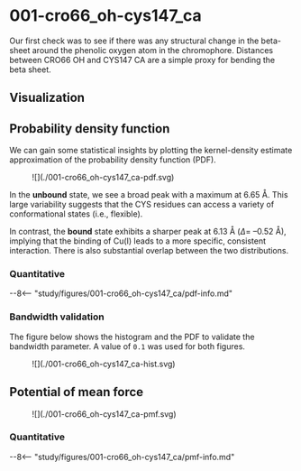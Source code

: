 # 001-cro66_oh-cys147_ca

Our first check was to see if there was any structural change in the beta-sheet around the phenolic oxygen atom in the chromophore.
Distances between CRO66 OH and CYS147 CA are a simple proxy for bending the beta sheet.

## Visualization

<div id="rogfp-view" class="mol-container"></div>
<script>
var uri = 'https://files.rcsb.org/view/1jc0.pdb';
jQuery.ajax( uri, {
    success: function(data) {
        // https://3dmol.org/doc/GLViewer.html
        let viewer = $3Dmol.createViewer(
            document.querySelector('#rogfp-view'),
            { backgroundAlpha: '0.0' }
        );
        let resi1 = 66;
        let atom1Name = "OH";
        let resi2 = 147;
        let atom2Name = "CA";
        viewer.addModel( data, 'pdb' );
        viewer.setStyle({chain: 'A'}, {cartoon: {color: 'spectrum', opacity: 0.65}});
        viewer.setStyle({chain: 'A', resi: 66}, {stick: {}, cartoon: {color: "spectrum", opacity: 0.65}});
        viewer.setStyle({chain: 'A', resi: 145}, {stick: {}, cartoon: {color: "spectrum", opacity: 0.65}});
        viewer.setStyle({chain: 'A', resi: 146}, {stick: {}, cartoon: {color: "spectrum", opacity: 0.65}});
        viewer.setStyle({chain: 'A', resi: 147}, {stick: {}, cartoon: {color: "spectrum", opacity: 0.65}});
        viewer.setStyle({chain: 'A', resi: 148}, {stick: {}, cartoon: {color: "spectrum", opacity: 0.65}});
        viewer.setStyle({chain: 'A', resi: 203}, {stick: {}, cartoon: {color: "spectrum", opacity: 0.65}});
        viewer.setStyle({chain: 'A', resi: 204}, {stick: {}, cartoon: {color: "spectrum", opacity: 0.65}});
        viewer.setStyle({chain: 'A', resi: 205}, {stick: {}, cartoon: {color: "spectrum", opacity: 0.65}});
        viewer.setStyle({chain: 'A', resi: 222}, {stick: {}, cartoon: {color: "spectrum", opacity: 0.65}});
        viewer.setStyle({chain: 'B'}, {});
        viewer.setStyle({chain: 'C'}, {});
        viewer.setView([ -181.5828007268911, -10.143459883276616, -44.45894524301146, 103.91875825735853, 0.021566443125462582, 0.9910877707110822, -0.12436356137693644, 0.042586663164634116 ]);
        let atom1 = viewer.getModel().selectedAtoms(
            {chain: 'A', resi: resi1, atom: atom1Name}
        )[0];
        let atom2 = viewer.getModel().selectedAtoms(
            {chain: 'A', resi: resi2, atom: atom2Name}
        )[0];
        viewer.addCylinder(
            {
                dashed: true,
                start: {x: atom1.x, y: atom1.y, z: atom1.z},
                end: {x: atom2.x, y: atom2.y, z: atom2.z},
                radius: 0.1,
                color: "#00b4d8"
            }
        );
        viewer.setClickable({}, true, function(atom,viewer,event,container) {
            console.log(viewer.getView());
        });
        viewer.render();
    },
    error: function(hdr, status, err) {
        console.error( "Failed to load " + uri + ": " + err );
    },
});
</script>

## Probability density function

We can gain some statistical insights by plotting the kernel-density estimate approximation of the probability density function (PDF).

<figure markdown>
![](./001-cro66_oh-cys147_ca-pdf.svg)
</figure>

In the **unbound** state, we see a broad peak with a maximum at 6.65 Å.
This large variability suggests that the CYS residues can access a variety of conformational states (i.e., flexible).

In contrast, the **bound** state exhibits a sharper peak at 6.13 Å ($\Delta =$ &ndash;0.52 Å), implying that the binding of Cu(I) leads to a more specific, consistent interaction.
There is also substantial overlap between the two distributions.

### Quantitative

--8<-- "study/figures/001-cro66_oh-cys147_ca/pdf-info.md"

### Bandwidth validation

The figure below shows the histogram and the PDF to validate the bandwidth parameter.
A value of `0.1` was used for both figures.

<figure markdown>
![](./001-cro66_oh-cys147_ca-hist.svg)
</figure>

## Potential of mean force

<figure markdown>
![](./001-cro66_oh-cys147_ca-pmf.svg)
</figure>

### Quantitative

--8<-- "study/figures/001-cro66_oh-cys147_ca/pmf-info.md"
